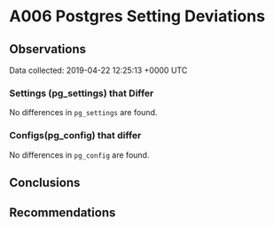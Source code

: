 # A006 Postgres Setting Deviations #

## Observations ##
Data collected: 2019-04-22 12:25:13 +0000 UTC  

### Settings (pg_settings) that Differ ###

No differences in `pg_settings` are found.

### Configs(pg_config) that differ ###

No differences in `pg_config` are found.



## Conclusions ##


## Recommendations ##

